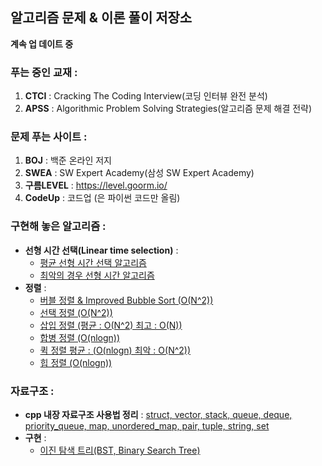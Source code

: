 ﻿## 알고리즘 문제 & 이론 풀이 저장소
  
**계속 업 데이트 중** 
 
### 푸는 중인 교재 :
1. **CTCI** : Cracking The Coding Interview(코딩 인터뷰 완전 분석)  
2. **APSS** : Algorithmic Problem Solving Strategies(알고리즘 문제 해결 전략)

### 문제 푸는 사이트 : 
1. **BOJ** : 백준 온라인 저지
2. **SWEA** : SW Expert Academy(삼성 SW Expert Academy)
3. **구름LEVEL** : https://level.goorm.io/
4. **CodeUp** : 코드업 (은 파이썬 코드만 올림)

### 구현해 놓은 알고리즘 : 
* **선형 시간 선택(Linear time selection)** : 
  * [평균 선형 시간 선택 알고리즘](https://github.com/woorimlee/Algorithm-Repository/blob/master/Algorithm/Linear%20time%20selection%20algorithm.cpp)
  * [최악의 경우 선형 시간  알고리즘](https://github.com/woorimlee/Algorithm-Repository/blob/master/Algorithm/Selection%20in%20worst%20case%20linear%20time%20algorithm.cpp)
* **정렬** :
  * [버블 정렬 & Improved Bubble Sort (O(N^2))](https://github.com/woorimlee/Algorithm-Repository/blob/master/Algorithm/Improved%20Bubble%20Sort.cpp)
  * [선택 정렬 (O(N^2))](https://github.com/woorimlee/Algorithm-Repository/blob/master/Algorithm/Selection%20Sort.cpp)
  * [삽입 정렬 (평균 : O(N^2) 최고 : O(N))](https://github.com/woorimlee/Algorithm-Repository/blob/master/Algorithm/Insertion%20Sort.cpp)
  * [합병 정렬 (O(nlogn))](https://github.com/woorimlee/Algorithm-Repository/blob/master/Algorithm/Merge%20Sort.cpp)
  * [퀵 정렬 평균 : (O(nlogn) 최악 : O(N^2))](https://github.com/woorimlee/Algorithm-Repository/blob/master/Algorithm/Quick%20Sort.cpp)
  * [힙 정렬 (O(nlogn))](https://github.com/woorimlee/Algorithm-Repository/blob/master/Algorithm/Heap%20Sort.cpp)
 
### 자료구조 : 
* **cpp 내장 자료구조 사용법 정리** : [struct, vector, stack, queue, deque, priority_queue, map, unordered_map, pair, tuple, string, set](https://github.com/woorimlee/Algorithm-Repository/blob/master/%EC%8B%9C%ED%97%98%EC%9A%A9_%EC%9E%90%EB%A3%8C%EA%B5%AC%EC%A1%B0_%EC%A0%95%EB%A6%AC.cpp)
* **구현** : 
  * [이진 탐색 트리(BST, Binary Search Tree)](https://github.com/woorimlee/Algorithm-Repository/blob/master/Data%20Structure/Binary%20Search%20Tree.cpp)
